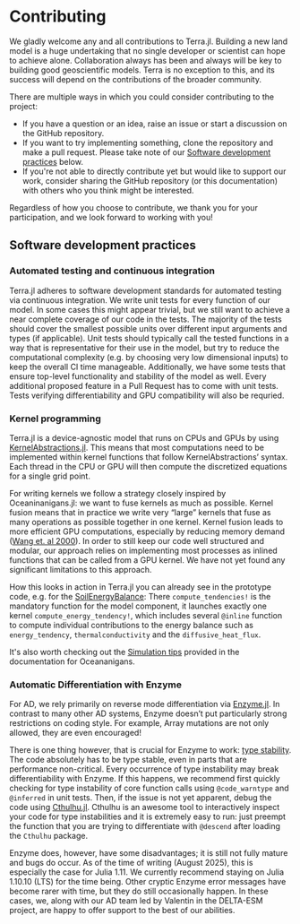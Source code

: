 # Contributing

We gladly welcome any and all contributions to Terra.jl. Building a new land model is a huge undertaking that no single developer or scientist can hope to achieve alone. Collaboration always has been and always will be key to building good geoscientific models. Terra is no exception to this, and its success will depend on the contributions of the broader community.

There are multiple ways in which you could consider contributing to the project:
- If you have a question or an idea, raise an issue or start a discussion on the GitHub repository.
- If you want to try implementing something, clone the repository and make a pull request. Please take note of our [Software development practices](@ref) below.
- If you're not able to directly contribute yet but would like to support our work, consider sharing the GitHub repository (or this documentation) with others who you think might be interested.

Regardless of how you choose to contribute, we thank you for your participation, and we look forward to working with you!

## Software development practices

### Automated testing and continuous integration

Terra.jl adheres to software development standards for automated testing via continuous integration. We write unit tests for every function of our model. In some cases this might appear trivial, but we still want to achieve a near complete coverage of our code in the tests. The majority of the tests should cover the smallest possible units over different input arguments and types (if applicable). Unit tests should typically call the tested functions in a way that is representative for their use in the model, but try to reduce the computational complexity (e.g. by choosing very low dimensional inputs) to keep the overall CI time manageable. Additionally, we have some tests that ensure top-level functionality and stability of the model as well. Every additional proposed feature in a Pull Request has to come with unit tests. Tests verifying differentiability and GPU compatibility will also be requried.

### Kernel programming

Terra.jl is a device-agnostic model that runs on CPUs and GPUs by using [KernelAbstractions.jl](https://github.com/JuliaGPU/KernelAbstractions.jl). This means that most computations need to be implemented within kernel functions that follow KernelAbstractions’ syntax. Each thread in the CPU or GPU will then compute the discretized equations for a single grid point.

For writing kernels we follow a strategy closely inspired by Oceaninanigans.jl: we want to fuse kernels as much as possible. Kernel fusion means that in practice we write very “large” kernels that fuse as many operations as possible together in one kernel. Kernel fusion leads to more efficient GPU computations, especially by reducing memory demand ([Wang et. al 2000](https://ieeexplore.ieee.org/document/5724850/)). In order to still keep our code well structured and modular, our approach relies on implementing most processes as inlined functions that can be called from a GPU kernel. We have not yet found any significant limitations to this approach.

How this looks in action in Terra.jl you can already see in the prototype code, e.g. for the [SoilEnergyBalance](https://github.com/TUM-PIK-ESM/Terra.jl/blob/main/src/processes/soil/soil_energy.jl): There `compute_tendencies!` is the mandatory function for the model component, it launches exactly one kernel `compute_energy_tendency!`, which includes several `@inline` function to compute individual contributions to the energy balance such as `energy_tendency`, `thermalconductivity` and the `diffusive_heat_flux`.

It's also worth checking out the [Simulation tips](https://clima.github.io/OceananigansDocumentation/stable/simulation_tips/) provided in the documentation for Oceananigans.

### Automatic Differentiation with Enzyme 

For AD, we rely primarily on reverse mode differentiation via [Enzyme.jl](https://enzyme.mit.edu/julia/stable/). In contrast to many other AD systems, Enzyme doesn’t put particularly strong restrictions on coding style. For example, Array mutations are not only allowed, they are even encouraged!

There is one thing however, that is crucial for Enzyme to work: [type stability](https://enzyme.mit.edu/julia/stable/). The code absolutely has to be type stable, even in parts that are performance non-critical. Every occurrence of type instability may break differentiability with Enzyme. If this happens, we recommend first quickly checking for type instability of core function calls using `@code_warntype` and `@inferred` in unit tests. Then, if the issue is not yet apparent, debug the code using [Cthulhu.jl](https://github.com/JuliaDebug/Cthulhu.jl). Cthulhu is an awesome tool to interactively inspect your code for type instabilities and it is extremely easy to run: just preempt the function that you are trying to differentiate with `@descend` after loading the `Cthulhu` package.

Enzyme does, however, have some disadvantages; it is still not fully mature and bugs do occur. As of the time of writing (August 2025), this is especially the case for Julia 1.11. We currently recommend staying on Julia 1.10.10 (LTS) for the time being. Other cryptic Enzyme error messages have become rarer with time, but they do still occasionally happen. In these cases, we, along with our AD team led by Valentin in the DELTA-ESM project, are happy to offer support to the best of our abilities.
